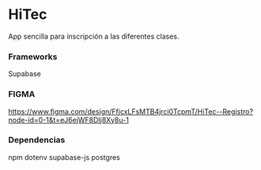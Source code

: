 # HiTec
App sencilla para inscripción a las diferentes clases.

### Frameworks
Supabase

### FIGMA
https://www.figma.com/design/FfjcxLFsMTB4jrci0TcpmT/HiTec--Registro?node-id=0-1&t=eJ6ejWF8DIj8Xy8u-1


### Dependencias
npm
dotenv
supabase-js
postgres
